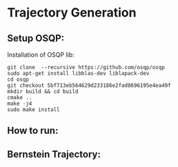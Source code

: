 # Trajectory Generation


## Setup OSQP:

Installation of OSQP lib:

```
git clone  --recursive https://github.com/osqp/osqp
sudo apt-get install libblas-dev liblapack-dev
cd osqp
git checkout 5bf713eb564629d233186e2fad8696195e4ea49f
mkdir build && cd build
cmake ..
make -j4
sudo make install
```

## How to run:

## Bernstein Trajectory: